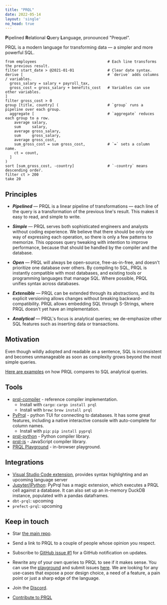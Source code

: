 ```yaml
---
title: "PRQL"
date: 2022-05-14
layout: 'single'
no_head: true
---
```


**P**ipelined **R**elational **Q**uery **L**anguage, pronounced "Prequel".

PRQL is a modern language for transforming data — a simpler and more powerful
SQL.

```prql
from employees                                # Each line transforms the previous result.
filter start_date > @2021-01-01               # Clear date syntax.
derive [                                      # `derive` adds columns / variables.
  gross_salary = salary + payroll_tax,
  gross_cost = gross_salary + benefits_cost   # Variables can use other variables.
]
filter gross_cost > 0
group [title, country] (                      # `group` runs a pipeline over each group.
  aggregate [                                 # `aggregate` reduces each group to a row.
    average salary,
    sum     salary,
    average gross_salary,
    sum     gross_salary,
    average gross_cost,
    sum_gross_cost = sum gross_cost,          # `=` sets a column name.
    ct = count,
  ]
)
sort [sum_gross_cost, -country]               # `-country` means descending order.
filter ct > 200
take 20
```

## Principles

- ***Pipelined*** — PRQL is a linear pipeline of transformations — each line of the
  query is a transformation of the previous line's result. This makes it easy to
  read, and simple to write.

- ***Simple*** — PRQL serves both sophisticated engineers and analysts without
  coding experience.
  We believe that there should be only one way of expressing each operation,
  so there is only a few patterns to memorize. This opposes query tweaking with
  intention to improve performance, because that should be handled by the compiler and
  the database.

- ***Open*** — PRQL will always be open-source, free-as-in-free, and doesn't
  prioritize one database over others. By compiling to SQL, PRQL is instantly
  compatible with most databases, and existing tools or programming languages
  that manage SQL. Where possible, PRQL unifies syntax across databases.

- ***Extensible*** — PRQL can be extended through its abstractions, and its explicit
  versioning allows changes without breaking backward-compatibility. PRQL allows
  embedding SQL through S-Strings, where PRQL doesn't yet have an
  implementation.

- ***Analytical*** — PRQL's focus is analytical queries; we de-emphasize other SQL
  features such as inserting data or transactions.

## Motivation

Even though wildly adopted and readable as a sentence, SQL is inconsistent and becomes
unmanageable as soon as complexity grows beyond the most simple queries.

<!-- expand this?  -->

<!-- markdown-link-check-disable-next-line -->
[Here are examples](./motivation/) on how PRQL compares to SQL analytical queries.

<!-- something about unifying pandas/dplyr/data.table? -->
## Tools

- [prql-compiler](https://github.com/prql/prql) - reference compiler implementation.
  - Install with `cargo`: `cargo install prql`
  <!-- Brew not yet working, tbc -->
  - Install with `brew`: `brew install prql`
- [PyPrql](https://github.com/prql/PyPrql) - python TUI for connecting to databases.
  It has some great features, including a native interactive console with auto-complete
  for column names.
  - Install with `pip`: `pip install pyprql`
- [prql-python](https://pypi.org/project/prql-python/) - Python compiler library.
- [prql-js](https://www.npmjs.com/package/prql-js) - JavaScript compiler library.
- [PRQL Playground](/playground/) - in-browser playground.

## Integrations

- [Visual Studio Code extension](https://marketplace.visualstudio.com/items?itemName=prql.prql),
  provides syntax highlighting and an upcoming language server
- [Jupyter/IPython](https://pyprql.readthedocs.io/en/latest/magic_readme.html):
  PyPrql has a magic extension, which executes a PRQL cell against a database.
  It can also set up an in-memory DuckDB instance, populated with a pandas
  dataframes.
- `dbt-prql`: upcoming
- `prefect-prql`: upcoming

## Keep in touch

- Star [the main repo](https://github.com/prql/prql).

- Send a link to PRQL to a couple of people whose opinion you respect.

- Subscribe to [GitHub issue #1](https://github.com/prql/prql/issues/1) for
  a GitHub notification on updates.

- Rewrite any of your own queries to PRQL to see if it makes sense. You can use the
  [playground](./playground/) and submit issues [here](https://github.com/prql/prql/issues).
  We are looking for any use-cases that expose a poor design choice, a need of a feature,
  a pain point or just a sharp edge of the language.

- Join the [Discord](https://discord.gg/eQcfaCmsNc).
  <!-- TODO: Replace with a link to a CONTRIBUTING.md  -->

- [Contribute to PRQL](https://github.com/prql/prql/issues)
  <!-- Do we start a Twitter?? Maybe better to have nothing than one that's hardly used? Would be great to have a way for people to say "Yes I'd like to know more about this", without having to commit to joining the discord. Very open to other options; we could even do something like a Substack with updates for each release? -->
